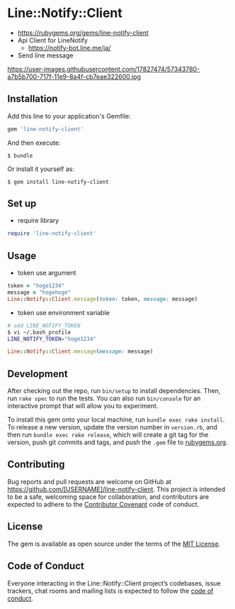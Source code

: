 # Line::Notify::Client
- https://rubygems.org/gems/line-notify-client
- Api Client for LineNotify
    - https://notify-bot.line.me/ja/
- Send line message

https://user-images.githubusercontent.com/17827474/57343780-a7b5b700-717f-11e9-8a4f-cb7eae322600.jpg

## Installation

Add this line to your application's Gemfile:

```ruby
gem 'line-notify-client'
```

And then execute:

    $ bundle

Or install it yourself as:

    $ gem install line-notify-client

## Set up
- require library
```rb
require 'line-notify-client'
```

## Usage
- token use argument
```rb
token = "hoge1234"
message = "hogehoge"
Line::Notify::Client.message(token: token, message: message)
```
- token use environment variable
```bash
# add LINE_NOTIFY_TOKEN
$ vi ~/.bash_profile
LINE_NOTIFY_TOKEN="hoge1234"
```
```rb
Line::Notify::Client.message(message: message)
```
## Development

After checking out the repo, run `bin/setup` to install dependencies. Then, run `rake spec` to run the tests. You can also run `bin/console` for an interactive prompt that will allow you to experiment.

To install this gem onto your local machine, run `bundle exec rake install`. To release a new version, update the version number in `version.rb`, and then run `bundle exec rake release`, which will create a git tag for the version, push git commits and tags, and push the `.gem` file to [rubygems.org](https://rubygems.org).

## Contributing

Bug reports and pull requests are welcome on GitHub at https://github.com/[USERNAME]/line-notify-client. This project is intended to be a safe, welcoming space for collaboration, and contributors are expected to adhere to the [Contributor Covenant](http://contributor-covenant.org) code of conduct.

## License

The gem is available as open source under the terms of the [MIT License](https://opensource.org/licenses/MIT).

## Code of Conduct

Everyone interacting in the Line::Notify::Client project’s codebases, issue trackers, chat rooms and mailing lists is expected to follow the [code of conduct](https://github.com/[USERNAME]/line-notify-client/blob/master/CODE_OF_CONDUCT.md).
